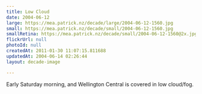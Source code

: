 ```yaml
---
title: Low Cloud
date: 2004-06-12
large: https://mea.patrick.nz/decade/large/2004-06-12-1560.jpg
small: https://mea.patrick.nz/decade/small/2004-06-12-1560.jpg
smallRetina: https://mea.patrick.nz/decade/small/2004-06-12-1560@2x.jpg
flickrUrl: null
photoId: null
createdAt: 2011-01-30 11:07:15.811688
updatedAt: 2004-06-14 02:26:44
layout: decade-image

---
```

Early Saturday morning, and Wellington Central is covered in low cloud/fog.
